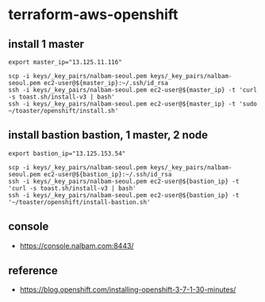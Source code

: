 # terraform-aws-openshift

## install 1 master
```
export master_ip="13.125.11.116"

scp -i keys/_key_pairs/nalbam-seoul.pem keys/_key_pairs/nalbam-seoul.pem ec2-user@${master_ip}:~/.ssh/id_rsa
ssh -i keys/_key_pairs/nalbam-seoul.pem ec2-user@${master_ip} -t 'curl -s toast.sh/install-v3 | bash'
ssh -i keys/_key_pairs/nalbam-seoul.pem ec2-user@${master_ip} -t 'sudo ~/toaster/openshift/install.sh'
```

## install bastion bastion, 1 master, 2 node
```
export bastion_ip="13.125.153.54"

scp -i keys/_key_pairs/nalbam-seoul.pem keys/_key_pairs/nalbam-seoul.pem ec2-user@${bastion_ip}:~/.ssh/id_rsa
ssh -i keys/_key_pairs/nalbam-seoul.pem ec2-user@${bastion_ip} -t 'curl -s toast.sh/install-v3 | bash'
ssh -i keys/_key_pairs/nalbam-seoul.pem ec2-user@${bastion_ip} -t '~/toaster/openshift/install-bastion.sh'
```

## console
* https://console.nalbam.com:8443/

## reference
* https://blog.openshift.com/installing-openshift-3-7-1-30-minutes/
